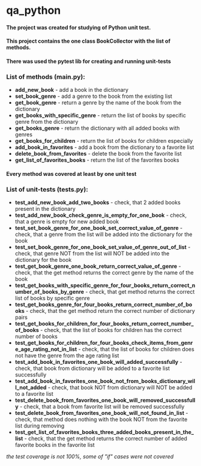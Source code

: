 # qa_python

#### The project was created for studying of Python unit test.
#### This project contains the one class BookCollector with the list of methods.
#### There was used the pytest lib for creating and running unit-tests

### List of methods (main.py):
* **add_new_book** - add a book in the dictionary
* **set_book_genre** - add a genre to the book from the existing list
* **get_book_genre** - return a genre by the name of the book from the dictionary
* **get_books_with_specific_genre** - return the list of books by specific genre from the dictionary
* **get_books_genre** - return the dictionary with all added books with genres
* **get_books_for_children** - return the list of books for children especially
* **add_book_in_favorites** - add a book from the dictionary to a favorite list
* **delete_book_from_favorites** - delete the book from the favorite list
* **get_list_of_favorites_books** - return the list of the favorites books

#### Every method was covered at least by one unit test

### List of unit-tests (tests.py):
* **test_add_new_book_add_two_books** - check, that 2 added books present in the dictionary
* **test_add_new_book_check_genre_is_empty_for_one_book** - check, that a genre is empty for new added book
* **test_set_book_genre_for_one_book_set_correct_value_of_genre** - check, that a genre from the list will be added into the dictionary for the book
* **test_set_book_genre_for_one_book_set_value_of_genre_out_of_list** - check, that genre NOT from the list will NOT be added into the dictionary for the book
* **test_get_book_genre_one_book_return_correct_value_of_genre** - check, that the get method returns the correct genre by the name of the book
* **test_get_books_with_specific_genre_for_four_books_return_correct_number_of_books_by_genre** - check, that get method returns the correct list of books by specific genre
* **test_get_books_genre_for_four_books_return_correct_number_of_books** - check, that the get method return the correct number of dictionary pairs
* **test_get_books_for_children_for_four_books_return_correct_number_of_books** - check, that the list of books for children has the correct number of books
* **test_get_books_for_children_for_four_books_check_items_from_genre_age_rating_not_in_list** - check, that the list of books for children does not have the genre from the age rating list
* **test_add_book_in_favorites_one_book_will_added_successfully** - check, that book from dictionary will be added to a favorite list successfully
* **test_add_book_in_favorites_one_book_not_from_books_dictionary_will_not_added** - check, that book NOT from dictionary will NOT be added to a favorite list
* **test_delete_book_from_favorites_one_book_will_removed_successfully** - check, that a book from favorite list will be removed successfully
* **test_delete_book_from_favorites_one_book_will_not_found_in_list** - check, that method does nothing with the book NOT from the favorite list during removing
* **test_get_list_of_favorites_books_three_added_books_present_in_the_list** - check, that the get method returns the correct number of added favorite books in the favorite list

*the test coverage is not 100%, some of "if" cases were not covered*